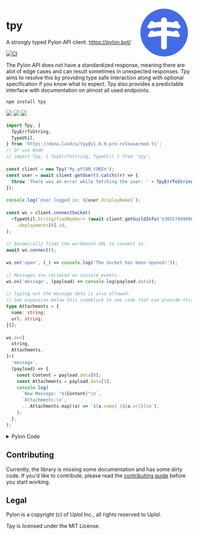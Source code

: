 <img align="right" width="150" alt="pylon" src="https://raw.githubusercontent.com/insyri/tpy/main/.github/assets/pylon.svg">

# tpy

A strongly typed Pylon API client. https://pylon.bot/

[![CI](https://github.com/insyri/tpy/actions/workflows/ci.yml/badge.svg)](https://github.com/insyri/tpy/actions/workflows/ci.yml)

The Pylon API does not have a standardized response, meaning there are alot of
edge cases and can result sometimes in unexpected responses. Tpy aims to resolve
this by providing type safe interaction along with optional specification if you
know what to expect. Tpy also provides a predictable interface with
documentation on almost all used endpoints.

```bash
npm install tpy
```

[![](https://shields.io/badge/deno-05122A?logo=deno&style=for-the-badge)](https://deno.land/)
[![](https://shields.io/badge/node.js-05122A?logo=node.js&style=for-the-badge)](https://nodejs.org/)
[![](https://shields.io/badge/typescript-05122A?logo=typescript&style=for-the-badge)](https://www.typescriptlang.org/)

```ts
import Tpy, {
  TpyErrToString,
  TypeUtil,
} from 'https://deno.land/x/tpy@v1.0.0-pre-release/mod.ts';
// Or use Node
// import Tpy, { TpyErrToString, TypeUtil } from 'tpy';

const client = new Tpy('My.pYl0N_tOKEn');
const user = await client.getUser().catch((r) => {
  throw 'There was an error while fetching the user: ' + TpyErrToString(r);
});

console.log(`User logged in: ${user.displayName}`);

const ws = client.connectSocket(
  <TypeUtil.StringifiedNumber> (await client.getGuildInfo('530557949098065930'))
    .deployments[0].id,
);

// Dynamically finds the workbench URL to connect to.
await ws.connect();

ws.on('open', (_) => console.log('The Socket has been opened!'));

// Messages are recieved on console events.
ws.on('message', (payload) => console.log(payload.data));

// Typing out the message data is also allowed.
// See expansion below this codeblock to see code that can provide this log format.
type Attachments = {
  name: string;
  url: string;
}[];

ws.on<[
  string,
  Attachments,
]>(
  'message',
  (payload) => {
    const Content = payload.data[0];
    const Attachments = payload.data[1];
    console.log(
      `New Message: "${Content}"\n`,
      `Attachments:\n`,
      ...Attachments.map((a) => `${a.name} (${a.url})\n`),
    );
  },
);
```

<details>
  <summary>Pylon Code</summary>

```ts
type Attachments = {
  name: string;
  url: string;
}[];

discord.on('MESSAGE_CREATE', async (m) => {
  let attachments: Attachments = m.attachments.map((v) => {
    return { name: v.filename, url: v.proxyUrl };
  });
  console.log(m.content, attachments);
});
```

</details>

## Contributing

Currently, the library is missing some documentation and has some dirty code. If
you'd like to contribute, please read the
[contributing guide](.github/CONTRIBUTING.md) before you start working.

## Legal

Pylon is a copyright (c) of Uplol Inc., all rights reserved to Uplol.

Tpy is licensed under the MIT License.

